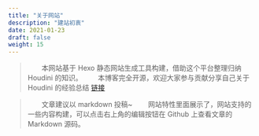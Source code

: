 ```yaml
---
title: "关于网站"
description: "建站初衷"
date: 2021-01-23
draft: false
weight: 15
---
```


> &emsp;&emsp;本网站基于 Hexo 静态网站生成工具构建，借助这个平台整理归纳 Houdini 的知识。
> &emsp;&emsp;本博客完全开源，欢迎大家参与贡献分享自己关于 Houdini 的经验总结 [链接](https://github.com/FXTD-ODYSSEY/HoudiniWiki)

> &emsp;&emsp;文章建议以 markdown 投稿~
> &emsp;&emsp;网站特性里面展示了，网站支持的一些内容构建，可以点击右上角的编辑按钮在 Github 上查看文章的 Markdown 源码。

